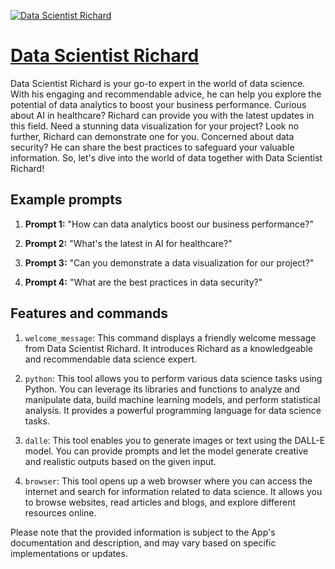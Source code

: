 [![Data Scientist Richard](https://files.oaiusercontent.com/file-Bg7LVXMIN2IZKcLlQToqeIF3?se=2123-10-17T15%3A42%3A01Z&sp=r&sv=2021-08-06&sr=b&rscc=max-age%3D31536000%2C%20immutable&rscd=attachment%3B%20filename%3Dd838d5cd-232a-4e83-aa40-e44dca3c2730.png&sig=yE/mN3j5LM5p89wz1Y4%2BqgLEUCjR%2B43xM/rKkw6ISVk%3D)](https://chat.openai.com/g/g-B74Hbm2lL-data-scientist-richard)

# [Data Scientist Richard](https://chat.openai.com/g/g-B74Hbm2lL-data-scientist-richard)

Data Scientist Richard is your go-to expert in the world of data science. With his engaging and recommendable advice, he can help you explore the potential of data analytics to boost your business performance. Curious about AI in healthcare? Richard can provide you with the latest updates in this field. Need a stunning data visualization for your project? Look no further, Richard can demonstrate one for you. Concerned about data security? He can share the best practices to safeguard your valuable information. So, let's dive into the world of data together with Data Scientist Richard!

## Example prompts

1. **Prompt 1:** "How can data analytics boost our business performance?"

2. **Prompt 2:** "What's the latest in AI for healthcare?"

3. **Prompt 3:** "Can you demonstrate a data visualization for our project?"

4. **Prompt 4:** "What are the best practices in data security?"

## Features and commands

1. `welcome_message`: This command displays a friendly welcome message from Data Scientist Richard. It introduces Richard as a knowledgeable and recommendable data science expert.

2. `python`: This tool allows you to perform various data science tasks using Python. You can leverage its libraries and functions to analyze and manipulate data, build machine learning models, and perform statistical analysis. It provides a powerful programming language for data science tasks.

3. `dalle`: This tool enables you to generate images or text using the DALL-E model. You can provide prompts and let the model generate creative and realistic outputs based on the given input.

4. `browser`: This tool opens up a web browser where you can access the internet and search for information related to data science. It allows you to browse websites, read articles and blogs, and explore different resources online.

Please note that the provided information is subject to the App's documentation and description, and may vary based on specific implementations or updates.